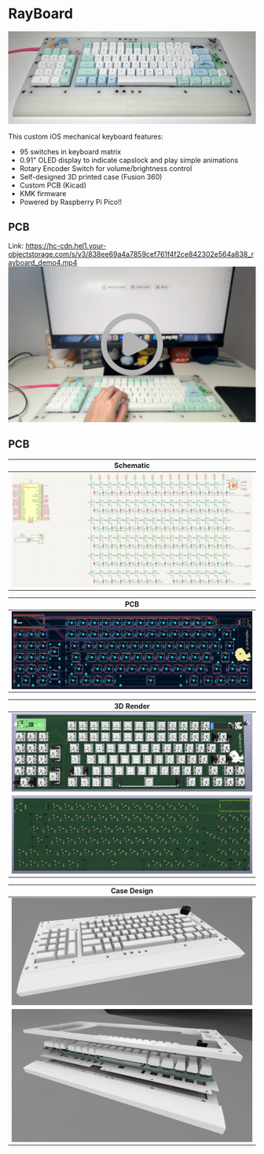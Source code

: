 # RayBoard
![assembled keyboard](/assets/assembled_keyboard.jpg)

This custom iOS mechanical keyboard features:
- 95 switches in keyboard matrix
- 0.91" OLED display to indicate capslock and play simple animations
- Rotary Encoder Switch for volume/brightness control
- Self-designed 3D printed case (Fusion 360)
- Custom PCB (Kicad)
- KMK firmware
- Powered by Raspberry Pi Pico!!

## PCB
Link: https://hc-cdn.hel1.your-objectstorage.com/s/v3/838ee69a4a7859cef761f4f2ce842302e564a838_rayboard_demo4.mp4
[![video preview](/assets/video_preview.png)](https://hc-cdn.hel1.your-objectstorage.com/s/v3/838ee69a4a7859cef761f4f2ce842302e564a838_rayboard_demo4.mp4)

## PCB
| **Schematic** |
|-----------|
|![schematic](/assets/sch.png)|

| **PCB** |
|-----------|
|![pcb](/assets/pcb.png)|

| **3D Render** |
|-----------|
|![3d_front](/assets/3dFront-2.png)|
|![3d_back](/assets/3dBack.png)|

| **Case Design** |
|-----------|
|![case](/assets/3dcase.jpeg)|
|![case](/assets/3dcase-2.jpeg)|
